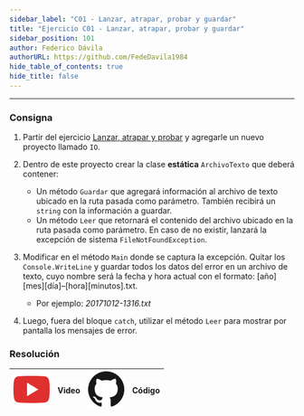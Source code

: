 ```yaml
---
sidebar_label: "C01 - Lanzar, atrapar, probar y guardar"
title: "Ejercicio C01 - Lanzar, atrapar, probar y guardar"
sidebar_position: 101
author: Federico Dávila
authorURL: https://github.com/FedeDavila1984
hide_table_of_contents: true
hide_title: false
---
```

---

### Consigna
1. Partir del ejercicio [Lanzar, atrapar y probar](../../11-testing/Ejercicios/C02-lanzar-atrapar-y-probar.md) y agregarle un nuevo proyecto llamado `IO`. 

2. Dentro de este proyecto crear la clase **estática** `ArchivoTexto` que deberá contener:
   * Un método `Guardar` que agregará información al archivo de texto ubicado en la ruta pasada como parámetro. También recibirá un `string` con la información a guardar.
   * Un método `Leer` que retornará el contenido del archivo ubicado en la ruta pasada como parámetro. En caso de no existir, lanzará la excepción de sistema `FileNotFoundException`.

3. Modificar en el método `Main` donde se captura la excepción. Quitar los `Console.WriteLine` y guardar todos los datos del error en un archivo de texto, cuyo nombre será la fecha y hora actual con el formato: [año][mes][día]–[hora][minutos].txt.
   * Por ejemplo: *20171012-1316.txt*

4. Luego, fuera del bloque `catch`, utilizar el método `Leer` para mostrar por pantalla los mensajes de error.

### Resolución
| ![img](/base/youtube.svg) | Video | ![img](/base/github.svg) | Código |
| :-----------------------: | :---: | :----------------------: | :----: |